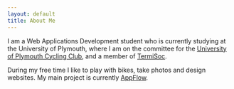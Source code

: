 ```yaml
---
layout: default
title: About Me
---
```


I am a Web Applications Development student who is currently studying at the University of Plymouth, where I am on the committee for the [University of Plymouth Cycling Club](http://uopcycling.co.uk/), and a member of [TermiSoc](http://termisoc.org/).

During my free time I like to play with bikes, take photos and design websites. My main project is currently [AppFlow](http://appflow.co.uk/).